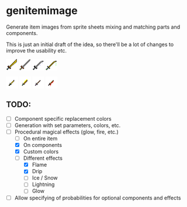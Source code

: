 # genitemimage
Generate item images from sprite sheets mixing and matching parts and components.

This is just an initial draft of the idea, so there'll be a lot of changes to 
improve the usability etc.


![alt text](https://raw.githubusercontent.com/Flokey82/genitemimage/main/samples/sword/sword_0.png "Sword 1")
![alt text](https://raw.githubusercontent.com/Flokey82/genitemimage/main/samples/sword/sword_1.png "Sword 2")
![alt text](https://raw.githubusercontent.com/Flokey82/genitemimage/main/samples/sword/sword_2.png "Sword 3")
![alt text](https://raw.githubusercontent.com/Flokey82/genitemimage/main/samples/sword/sword_3.png "Sword 4")

![alt text](https://raw.githubusercontent.com/Flokey82/genitemimage/main/samples/dagger/dagger_0.png "Sword 1")
![alt text](https://raw.githubusercontent.com/Flokey82/genitemimage/main/samples/dagger/dagger_1.png "Sword 2")
![alt text](https://raw.githubusercontent.com/Flokey82/genitemimage/main/samples/dagger/dagger_2.png "Sword 3")
![alt text](https://raw.githubusercontent.com/Flokey82/genitemimage/main/samples/dagger/dagger_3.png "Sword 4")

## TODO:

- [ ] Component specific replacement colors
- [ ] Generation with set parameters, colors, etc.
- [ ] Procedural magical effects (glow, fire, etc.)
  - [ ] On entire item
  - [X] On components
  - [X] Custom colors
  - [ ] Different effects
    - [X] Flame
    - [X] Drip
    - [ ] Ice / Snow
    - [ ] Lightning
    - [ ] Glow
- [ ] Allow specifying of probabilities for optional components and effects
